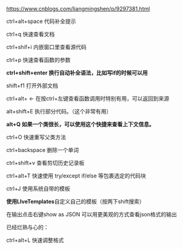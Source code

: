 https://www.cnblogs.com/liangmingshen/p/9297381.html

ctrl+alt+space 代码补全提示

ctrl+q 快速查看文档

ctrl+shif+i 内嵌窗口里查看源代码

ctrl+p 快速查看函数的参数

**ctrl+shift+enter 换行自动补全语法，比如写if的时候可以用**

shift+f1 打开外部文档

ctrl+alt+ ← 在按ctrl+左键查看函数调用时特别有用，可以返回到来源

alt+shift+E 执行部分代码。（这个非常有用）

**alt+Q 如果一个类很长，可以使用这个快捷来查看上下文信息。**

ctrl+O 快速重写父类方法

ctrl+backspace 删除一个单词

ctrl+shift+v 查看剪切历史记录板

ctrl+alt+T 快速使用 try/except  if/else 等包裹选定的代码块

ctrl+J 使用系统自带的模板

**使用LIveTemplates**自定义自己的模板（按两下shift搜索）



在输出点击右键show as JSON 可以用更美观的方式查看json格式的输出

已经烂熟与心的：

ctrl+alt+L 快速调整格式

